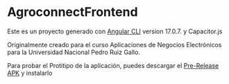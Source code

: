 # AgroconnectFrontend

Este es un proyecto generado con [Angular CLI](https://github.com/angular/angular-cli) version 17.0.7. y Capacitor.js

Originalmente creado para el curso Aplicaciones de Negocios Electrónicos para la Universidad Nacional Pedro Ruiz Gallo.

Para probar el Protitipo de la aplicación, puedes descargar el [Pre-Release APK](https://github.com/Loxess-crl/agroconnect-frontend/releases/tag/Pre-release) y instalarlo

